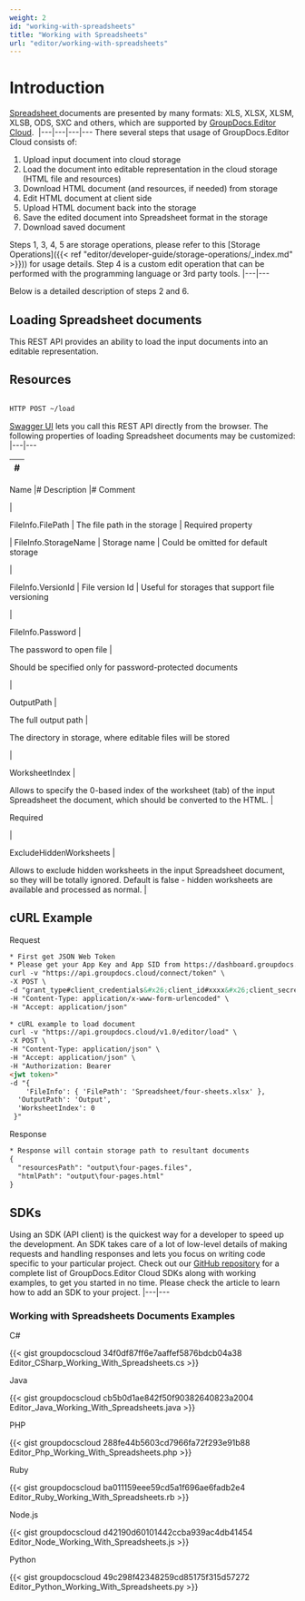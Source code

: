 ```yaml
---
weight: 2
id: "working-with-spreadsheets"
title: "Working with Spreadsheets"
url: "editor/working-with-spreadsheets"
---
```






# Introduction #

[Spreadsheet ](https://wiki.fileformat.com/spreadsheet/)documents are presented by many formats: XLS, XLSX, XLSM, XLSB, ODS, SXC and others, which are supported by [GroupDocs.Editor Cloud](https://products.groupdocs.cloud/editor). 
|---|---|---|---
There several steps that usage of GroupDocs.Editor Cloud consists of:

1. Upload input document into cloud storage
1. Load the document into editable representation in the cloud storage (HTML file and resources)
1. Download HTML document (and resources, if needed) from storage
1. Edit HTML document at client side
1. Upload HTML document back into the storage
1. Save the edited document into Spreadsheet format in the storage
1. Download saved document

Steps 1, 3, 4, 5 are storage operations, please refer to this [Storage Operations]({{< ref "editor/developer-guide/storage-operations/_index.md" >}})) for usage details. Step 4 is a custom edit operation that can be performed with the programming language or 3rd party tools.
|---|---

Below is a detailed description of steps 2 and 6.

## Loading Spreadsheet documents ##

This REST API provides an ability to load the input documents into an editable representation.

## Resources ##

```html 

HTTP POST ~/load

 ```

[Swagger UI](https://apireference.groupdocs.cloud/editor/#/Edit) lets you call this REST API directly from the browser. The following properties of loading Spreadsheet documents may be customized:
|---|---


|#
|---
Name
|#
Description
|#
Comment

|

FileInfo.FilePath
|
The file path in the storage
|
Required property

|
FileInfo.StorageName
|
Storage name
|
Could be omitted for default storage

|

FileInfo.VersionId
|
File version Id
|
Useful for storages that support file versioning

|


FileInfo.Password
|

The password to open file
|

Should be specified only for password-protected documents

|


OutputPath
|

The full output path
|

The directory in storage, where editable files will be stored

|

WorksheetIndex
|

Allows to specify the 0-based index of the worksheet (tab) of the input Spreadsheet
the document, which should be converted to the HTML.
|

 Required

|

ExcludeHiddenWorksheets
|

Allows to exclude hidden worksheets in the input Spreadsheet document, so they
will be totally ignored. Default is false - hidden worksheets are available and
processed as normal.
|

 


## cURL Example ##



 


 Request

```html 
* First get JSON Web Token
* Please get your App Key and App SID from https://dashboard.groupdocs.cloud/#/apps. Kindly place App Key in "client_secret" and App SID in "client_id" argument.
curl -v "https://api.groupdocs.cloud/connect/token" \
-X POST \
-d "grant_type#client_credentials&#x26;client_id#xxxx&#x26;client_secret#xxxx" \
-H "Content-Type: application/x-www-form-urlencoded" \
-H "Accept: application/json"
 
* cURL example to load document
curl -v "https://api.groupdocs.cloud/v1.0/editor/load" \
-X POST \
-H "Content-Type: application/json" \
-H "Accept: application/json" \
-H "Authorization: Bearer 
<jwt token>"
-d "{
    'FileInfo': { 'FilePath': 'Spreadsheet/four-sheets.xlsx' },
  'OutputPath': 'Output',
  'WorksheetIndex': 0
 }"
 ```


 Response

```html 
* Response will contain storage path to resultant documents
{
  "resourcesPath": "output\four-pages.files",
  "htmlPath": "output\four-pages.html"
}
 ```





## SDKs ##


Using an SDK (API client) is the quickest way for a developer to speed up the development. An SDK takes care of a lot of low-level details of making requests and handling responses and lets you focus on writing code specific to your particular project. Check out our [GitHub repository](https://github.com/groupdocs-editor-cloud) for a complete list of GroupDocs.Editor Cloud SDKs along with working examples, to get you started in no time. Please check the article to learn how to add an SDK to your project.
|---|---


### Working with Spreadsheets Documents Examples ###


 C#




{{< gist groupdocscloud 34f0df87ff6e7aaffef5876bdcb04a38 Editor_CSharp_Working_With_Spreadsheets.cs >}}





 Java




{{< gist groupdocscloud cb5b0d1ae842f50f90382640823a2004 Editor_Java_Working_With_Spreadsheets.java >}}





 PHP




{{< gist groupdocscloud 288fe44b5603cd7966fa72f293e91b88 Editor_Php_Working_With_Spreadsheets.php >}}





 Ruby




{{< gist groupdocscloud ba011159eee59cd5a1f696ae6fadb2e4 Editor_Ruby_Working_With_Spreadsheets.rb >}}





 Node.js




{{< gist groupdocscloud d42190d60101442ccba939ac4db41454 Editor_Node_Working_With_Spreadsheets.js >}}





 Python




{{< gist groupdocscloud 49c298f42348259cd85175f315d57272 Editor_Python_Working_With_Spreadsheets.py >}}






 
